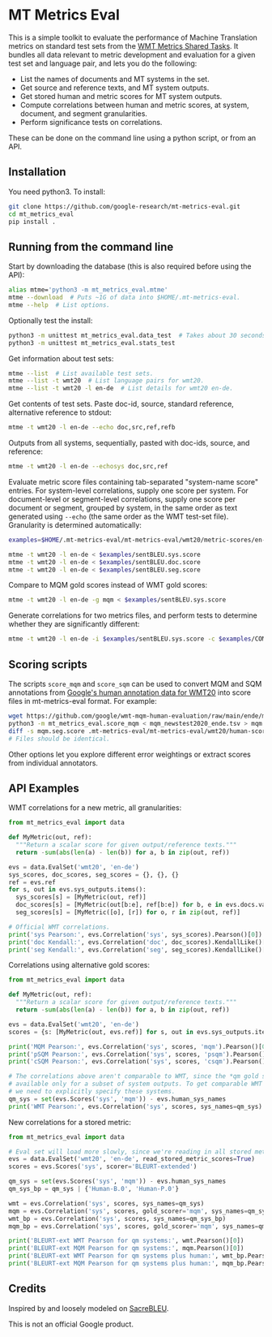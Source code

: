 # MT Metrics Eval

This is a simple toolkit to evaluate the performance of Machine Translation
metrics on standard test sets from the
[WMT Metrics Shared Tasks](http://www.statmt.org/wmt20/metrics-task.html).
It bundles all data relevant to metric development and evaluation for a
given test set and language pair, and lets you do the following:

-   List the names of documents and MT systems in the set.
-   Get source and reference texts, and MT system outputs.
-   Get stored human and metric scores for MT system outputs.
-   Compute correlations between human and metric scores, at system, document,
    and segment granularities.
-   Perform significance tests on correlations.

These can be done on the command line using a python script, or from an
API.

## Installation

You need python3. To install:

```bash
git clone https://github.com/google-research/mt-metrics-eval.git
cd mt_metrics_eval
pip install .
```

## Running from the command line

Start by downloading the database (this is also required before using the API):

```bash
alias mtme='python3 -m mt_metrics_eval.mtme'
mtme --download  # Puts ~1G of data into $HOME/.mt-metrics-eval.
mtme --help  # List options.
```

Optionally test the install:

```bash
python3 -m unittest mt_metrics_eval.data_test  # Takes about 30 seconds.
python3 -m unittest mt_metrics_eval.stats_test
```

Get information about test sets:

```bash
mtme --list  # List available test sets.
mtme --list -t wmt20  # List language pairs for wmt20.
mtme --list -t wmt20 -l en-de  # List details for wmt20 en-de.
```

Get contents of test sets. Paste doc-id, source, standard reference,
alternative reference to stdout:

```bash
mtme -t wmt20 -l en-de --echo doc,src,ref,refb
```

Outputs from all systems, sequentially, pasted with doc-ids, source, and
reference:

```bash
mtme -t wmt20 -l en-de --echosys doc,src,ref
```

Evaluate metric score files containing tab-separated "system-name score"
entries. For system-level correlations, supply one score per system. For
document-level or segment-level correlations, supply one score per document or
segment, grouped by system, in the same order as text generated using `--echo`
(the same order as the WMT test-set file). Granularity is determined
automatically:

```bash
examples=$HOME/.mt-metrics-eval/mt-metrics-eval/wmt20/metric-scores/en-de

mtme -t wmt20 -l en-de < $examples/sentBLEU.sys.score
mtme -t wmt20 -l en-de < $examples/sentBLEU.doc.score
mtme -t wmt20 -l en-de < $examples/sentBLEU.seg.score
```

Compare to MQM gold scores instead of WMT gold scores:

```bash
mtme -t wmt20 -l en-de -g mqm < $examples/sentBLEU.sys.score
```

Generate correlations for two metrics files, and perform tests to determine
whether they are significantly different:

```bash
mtme -t wmt20 -l en-de -i $examples/sentBLEU.sys.score -c $examples/COMET.sys.score
```

## Scoring scripts

The scripts `score_mqm` and `score_sqm` can be used to convert MQM and SQM
annotations from [Google's human annotation data for WMT20](
https://github.com/google/wmt-mqm-human-evaluation) into score files in
mt-metrics-eval format. For example:

```bash
wget https://github.com/google/wmt-mqm-human-evaluation/raw/main/ende/mqm_newstest2020_ende.tsv 
python3 -m mt_metrics_eval.score_mqm < mqm_newstest2020_ende.tsv > mqm.seg.score
diff -s mqm.seg.score .mt-metrics-eval/mt-metrics-eval/wmt20/human-scores/en-de.mqm.seg.score
# Files should be identical.
```

Other options let you explore different error weightings or extract scores from
individual annotators.

## API Examples

WMT correlations for a new metric, all granularities:

```python
from mt_metrics_eval import data

def MyMetric(out, ref):
  """Return a scalar score for given output/reference texts."""
  return -sum(abs(len(a) - len(b)) for a, b in zip(out, ref))

evs = data.EvalSet('wmt20', 'en-de')
sys_scores, doc_scores, seg_scores = {}, {}, {}
ref = evs.ref
for s, out in evs.sys_outputs.items():
  sys_scores[s] = [MyMetric(out, ref)]
  doc_scores[s] = [MyMetric(out[b:e], ref[b:e]) for b, e in evs.docs.values()]
  seg_scores[s] = [MyMetric([o], [r]) for o, r in zip(out, ref)]

# Official WMT correlations.
print('sys Pearson:', evs.Correlation('sys', sys_scores).Pearson()[0])
print('doc Kendall:', evs.Correlation('doc', doc_scores).KendallLike()[0])
print('seg Kendall:', evs.Correlation('seg', seg_scores).KendallLike()[0])
```

Correlations using alternative gold scores:

```python
from mt_metrics_eval import data

def MyMetric(out, ref):
  """Return a scalar score for given output/reference texts."""
  return -sum(abs(len(a) - len(b)) for a, b in zip(out, ref))

evs = data.EvalSet('wmt20', 'en-de')
scores = {s: [MyMetric(out, evs.ref)] for s, out in evs.sys_outputs.items()}

print('MQM Pearson:', evs.Correlation('sys', scores, 'mqm').Pearson()[0])
print('pSQM Pearson:', evs.Correlation('sys', scores, 'psqm').Pearson()[0])
print('cSQM Pearson:', evs.Correlation('sys', scores, 'csqm').Pearson()[0])

# The correlations above aren't comparable to WMT, since the *qm gold scores are
# available only for a subset of system outputs. To get comparable WMT scores,
# we need to explicitly specify these systems.
qm_sys = set(evs.Scores('sys', 'mqm')) - evs.human_sys_names
print('WMT Pearson:', evs.Correlation('sys', scores, sys_names=qm_sys).Pearson()[0])
```

New correlations for a stored metric:

```python
from mt_metrics_eval import data

# Eval set will load more slowly, since we're reading in all stored metrics.
evs = data.EvalSet('wmt20', 'en-de', read_stored_metric_scores=True)
scores = evs.Scores('sys', scorer='BLEURT-extended')

qm_sys = set(evs.Scores('sys', 'mqm')) - evs.human_sys_names
qm_sys_bp = qm_sys | {'Human-B.0', 'Human-P.0'}

wmt = evs.Correlation('sys', scores, sys_names=qm_sys)
mqm = evs.Correlation('sys', scores, gold_scorer='mqm', sys_names=qm_sys)
wmt_bp = evs.Correlation('sys', scores, sys_names=qm_sys_bp)
mqm_bp = evs.Correlation('sys', scores, gold_scorer='mqm', sys_names=qm_sys_bp)

print('BLEURT-ext WMT Pearson for qm systems:', wmt.Pearson()[0])
print('BLEURT-ext MQM Pearson for qm systems:', mqm.Pearson()[0])
print('BLEURT-ext WMT Pearson for qm systems plus human:', wmt_bp.Pearson()[0])
print('BLEURT-ext MQM Pearson for qm systems plus human:', mqm_bp.Pearson()[0])
```

## Credits

Inspired by and loosely modeled on
[SacreBLEU](https://github.com/mjpost/sacrebleu).

This is not an official Google product.
